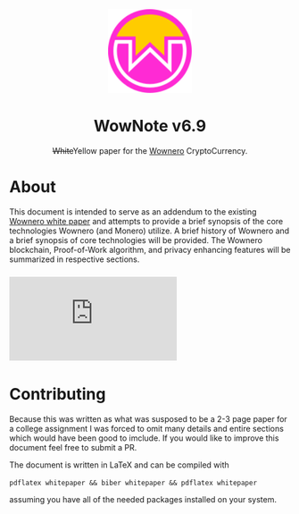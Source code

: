 <div align=center>
    <img src="figs/wow-logo.svg" alt="Wownero Logo" width="150px"/>
    <h1>WowNote v6.9</h1>
    <p>
      <s>White</s>Yellow paper for the <a href="https://wownero.org">Wownero</a> CryptoCurrency.
  </p>
</div>

# About
This document is intended to serve as an addendum to the existing [Wownero white paper](https://wownero.org/whitepaper.pdf) 
and attempts to provide a brief synopsis of the core technologies Wownero (and Monero) utilize. 
A brief history of Wownero and a brief synopsis of core technologies will be provided. 
The Wownero blockchain, Proof-of-Work algorithm, and privacy enhancing features will be summarized in respective sections.

### ![Document Link](https://github.com/RootInit/WowNote/blob/368b32efdaffdf44fd233261f46124510c173050/whitepaper.pdf)

# Contributing
Because this was written as what was susposed to be a 2-3 page paper for a college assignment 
I was forced to omit many details and entire sections which would have been good to imclude.
If you would like to improve this document feel free to submit a PR.

The document is written in LaTeX and can be compiled with

`pdflatex whitepaper && biber whitepaper && pdflatex whitepaper`

assuming you have all of the needed packages installed on your system.
